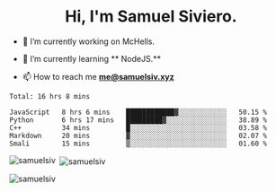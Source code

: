 <h1 align="center">Hi, I'm Samuel Siviero.</h1>

- 🔭 I’m currently working on McHells.

- 🌱 I’m currently learning ** NodeJS.**

- 📫 How to reach me **me@samuelsiv.xyz**


<!--START_SECTION:waka-->
```text
Total: 16 hrs 8 mins

JavaScript   8 hrs 6 mins    ████████████▓░░░░░░░░░░░░   50.15 % 
Python       6 hrs 17 mins   █████████▓░░░░░░░░░░░░░░░   38.89 % 
C++          34 mins         █░░░░░░░░░░░░░░░░░░░░░░░░   03.58 % 
Markdown     20 mins         ▓░░░░░░░░░░░░░░░░░░░░░░░░   02.07 % 
Smali        15 mins         ▒░░░░░░░░░░░░░░░░░░░░░░░░   01.60 % 
```
<!--END_SECTION:waka-->

<p><img align="left" src="https://github-readme-stats.vercel.app/api/top-langs?username=samuelsiv&show_icons=true&locale=en&layout=compact&theme=radical" alt="samuelsiv" /></p>

<p>&nbsp;<img align="center" src="https://github-readme-stats.vercel.app/api?username=samuelsiv&show_icons=true&locale=en&theme=radical" alt="samuelsiv" /></p>
<p align="left"> <img src="https://komarev.com/ghpvc/?username=samuelsiv&label=Profile%20views&color=0e75b6&style=flat" alt="samuelsiv" /> </p>

